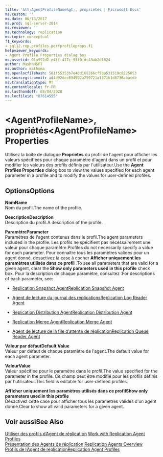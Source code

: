 ```yaml
---
title: '&lt;AgentProfileName&gt;, propriétés | Microsoft Docs'
ms.custom: ''
ms.date: 06/13/2017
ms.prod: sql-server-2014
ms.reviewer: ''
ms.technology: replication
ms.topic: conceptual
f1_keywords:
- sql12.rep.profiles.perfprofileprops.f1
helpviewer_keywords:
- Agent Profile Properties dialog box
ms.assetid: 01a992d2-e4ff-417c-93f0-dc43ab2d1624
author: MashaMSFT
ms.author: mathoma
ms.openlocfilehash: 561f55353b7e40d168266cf5ba531519c8225053
ms.sourcegitcommit: ad4d92dce894592a259721a1571b1d8736abacdb
ms.translationtype: MT
ms.contentlocale: fr-FR
ms.lasthandoff: 08/04/2020
ms.locfileid: "87614555"
---
```

# <a name="ltagentprofilenamegt-properties"></a><span data-ttu-id="b877a-102">&lt;AgentProfileName&gt;, propriétés</span><span class="sxs-lookup"><span data-stu-id="b877a-102">&lt;AgentProfileName&gt; Properties</span></span>
  <span data-ttu-id="b877a-103">Utilisez la boîte de dialogue **Propriétés** du profil de l'agent pour afficher les valeurs spécifiées pour chaque paramètre d'agent dans un profil et pour modifier les valeurs des profils définis par l'utilisateur.</span><span class="sxs-lookup"><span data-stu-id="b877a-103">Use the **Agent Profiles Properties** dialog box to view the values specified for each agent parameter in a profile and to modify the values for user-defined profiles.</span></span>  
  
## <a name="options"></a><span data-ttu-id="b877a-104">Options</span><span class="sxs-lookup"><span data-stu-id="b877a-104">Options</span></span>  
 <span data-ttu-id="b877a-105">**Nom**</span><span class="sxs-lookup"><span data-stu-id="b877a-105">**Name**</span></span>  
 <span data-ttu-id="b877a-106">Nom du profil.</span><span class="sxs-lookup"><span data-stu-id="b877a-106">The name of the profile.</span></span>  
  
 <span data-ttu-id="b877a-107">**Description**</span><span class="sxs-lookup"><span data-stu-id="b877a-107">**Description**</span></span>  
 <span data-ttu-id="b877a-108">Description du profil.</span><span class="sxs-lookup"><span data-stu-id="b877a-108">A description of the profile.</span></span>  
  
 <span data-ttu-id="b877a-109">**Paramètre**</span><span class="sxs-lookup"><span data-stu-id="b877a-109">**Parameter**</span></span>  
 <span data-ttu-id="b877a-110">Paramètres de l'agent contenus dans le profil.</span><span class="sxs-lookup"><span data-stu-id="b877a-110">The agent parameters included in the profile.</span></span> <span data-ttu-id="b877a-111">Les profils ne spécifient pas nécessairement une valeur pour chaque paramètre.</span><span class="sxs-lookup"><span data-stu-id="b877a-111">Profiles do not necessarily specify a value for each parameter.</span></span> <span data-ttu-id="b877a-112">Pour connaître tous les paramètres valides pour un agent donné, désactivez la case à cocher **Afficher uniquement les paramètres utilisés dans ce profil** .</span><span class="sxs-lookup"><span data-stu-id="b877a-112">To see all parameters that are valid for a given agent, clear the **Show only parameters used in this profile** check box.</span></span> <span data-ttu-id="b877a-113">Pour la description de chaque paramètre, consultez :</span><span class="sxs-lookup"><span data-stu-id="b877a-113">For descriptions of each parameter, see:</span></span>  
  
-   [<span data-ttu-id="b877a-114">Replication Snapshot Agent</span><span class="sxs-lookup"><span data-stu-id="b877a-114">Replication Snapshot Agent</span></span>](agents/replication-snapshot-agent.md)  
  
-   [<span data-ttu-id="b877a-115">Agent de lecture du journal des réplications</span><span class="sxs-lookup"><span data-stu-id="b877a-115">Replication Log Reader Agent</span></span>](agents/replication-log-reader-agent.md)  
  
-   [<span data-ttu-id="b877a-116">Replication Distribution Agent</span><span class="sxs-lookup"><span data-stu-id="b877a-116">Replication Distribution Agent</span></span>](agents/replication-distribution-agent.md)  
  
-   [<span data-ttu-id="b877a-117">Replication Merge Agent</span><span class="sxs-lookup"><span data-stu-id="b877a-117">Replication Merge Agent</span></span>](agents/replication-merge-agent.md)  
  
-   [<span data-ttu-id="b877a-118">Agent de lecture de la file d’attente de réplication</span><span class="sxs-lookup"><span data-stu-id="b877a-118">Replication Queue Reader Agent</span></span>](agents/replication-queue-reader-agent.md)  
  
 <span data-ttu-id="b877a-119">**Valeur par défaut**</span><span class="sxs-lookup"><span data-stu-id="b877a-119">**Default Value**</span></span>  
 <span data-ttu-id="b877a-120">Valeur par défaut de chaque paramètre de l'agent.</span><span class="sxs-lookup"><span data-stu-id="b877a-120">The default value for each agent parameter.</span></span>  
  
 <span data-ttu-id="b877a-121">**Valeur**</span><span class="sxs-lookup"><span data-stu-id="b877a-121">**Value**</span></span>  
 <span data-ttu-id="b877a-122">Valeur spécifiée pour le paramètre dans le profil.</span><span class="sxs-lookup"><span data-stu-id="b877a-122">The value specified for the parameter in the profile.</span></span> <span data-ttu-id="b877a-123">Ce champ peut être modifié pour les profils définis par l'utilisateur.</span><span class="sxs-lookup"><span data-stu-id="b877a-123">This field is editable for user-defined profiles.</span></span>  
  
 <span data-ttu-id="b877a-124">**Afficher uniquement les paramètres utilisés dans ce profil**</span><span class="sxs-lookup"><span data-stu-id="b877a-124">**Show only parameters used in this profile**</span></span>  
 <span data-ttu-id="b877a-125">Désactivez cette case pour afficher tous les paramètres valides d'un agent donné.</span><span class="sxs-lookup"><span data-stu-id="b877a-125">Clear to show all valid parameters for a given agent.</span></span>  
  
## <a name="see-also"></a><span data-ttu-id="b877a-126">Voir aussi</span><span class="sxs-lookup"><span data-stu-id="b877a-126">See Also</span></span>  
 <span data-ttu-id="b877a-127">[Utiliser des profils d’Agent de réplication](agents/work-with-replication-agent-profiles.md) </span><span class="sxs-lookup"><span data-stu-id="b877a-127">[Work with Replication Agent Profiles](agents/work-with-replication-agent-profiles.md) </span></span>  
 <span data-ttu-id="b877a-128">[Présentation des Agents de réplication](agents/replication-agents-overview.md) </span><span class="sxs-lookup"><span data-stu-id="b877a-128">[Replication Agents Overview](agents/replication-agents-overview.md) </span></span>  
 [<span data-ttu-id="b877a-129">Profils de l’Agent de réplication</span><span class="sxs-lookup"><span data-stu-id="b877a-129">Replication Agent Profiles</span></span>](agents/replication-agent-profiles.md)  
  
  
